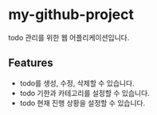 # my-github-project

todo 관리를 위한 웹 어플리케이션입니다.

## Features
- todo를 생성, 수정, 삭제할 수 있습니다.
- todo 기한과 카테고리를 설정할 수 있습니다.
- todo 현재 진행 상황을 설정할 수 있습니다.
